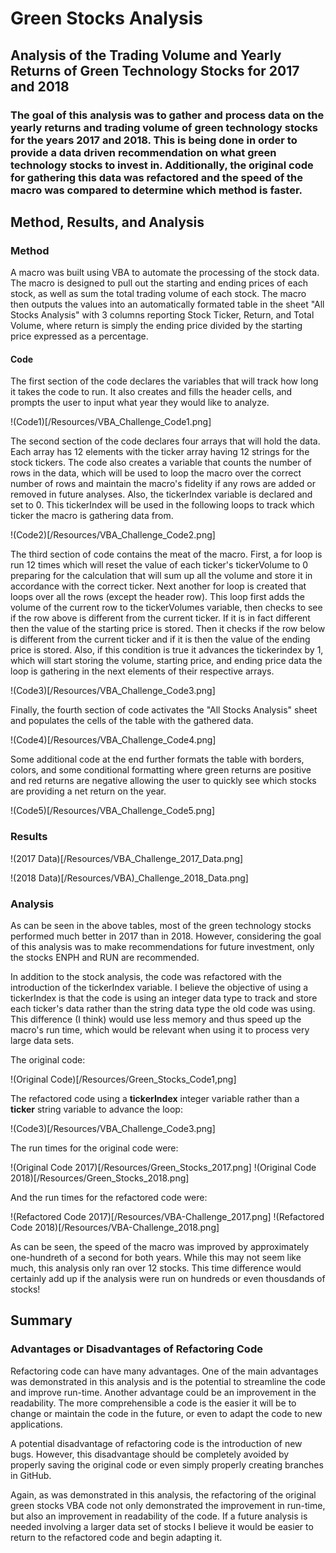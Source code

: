 # Green Stocks Analysis

## Analysis of the Trading Volume and Yearly Returns of Green Technology Stocks for 2017 and 2018

### The goal of this analysis was to gather and process data on the yearly returns and trading volume of green technology stocks for the years 2017 and 2018. This is being done in order to provide a data driven recommendation on what green technology stocks to invest in. Additionally, the original code for gathering this data was refactored and the speed of the macro was compared to determine which method is faster.

## Method, Results, and Analysis

### Method

A macro was built using VBA to automate the processing of the stock data. The macro is designed to pull out the starting and ending prices of each stock, as well as sum the total trading volume of each stock. The macro then outputs the values into an automatically formated table in the sheet "All Stocks Analysis" with 3 columns reporting Stock Ticker, Return, and Total Volume, where return is simply the ending price divided by the starting price expressed as a percentage.

#### Code

The first section of the code declares the variables that will track how long it takes the code to run. It also creates and fills the header cells, and prompts the user to input what year they would like to analyze.

!(Code1)[/Resources/VBA_Challenge_Code1.png]

The second section of the code declares four arrays that will hold the data. Each array has 12 elements with the ticker array having 12 strings for the stock tickers. The code also creates a variable that counts the number of rows in the data, which will be used to loop the macro over the correct number of rows and maintain the macro's fidelity if any rows are added or removed in future analyses. Also, the tickerIndex variable is declared and set to 0. This tickerIndex will be used in the following loops to track which ticker the macro is gathering data from.

!(Code2)[/Resources/VBA_Challenge_Code2.png]

The third section of code contains the meat of the macro. First, a for loop is run 12 times which will reset the value of each ticker's tickerVolume to 0 preparing for the calculation that will sum up all the volume and store it in accordance with the correct ticker. Next another for loop is created that loops over all the rows (except the header row). This loop first adds the volume of the current row to the tickerVolumes variable, then checks to see if the row above is different from the current ticker. If it is in fact different then the value of the starting price is stored. Then it checks if the row below is different from the current ticker and if it is then the value of the ending price is stored. Also, if this condition is true it advances the tickerindex by 1, which will start storing the volume, starting price, and ending price data the loop is gathering in the next elements of their respective arrays.

!(Code3)[/Resources/VBA_Challenge_Code3.png]

Finally, the  fourth section of code activates the "All Stocks Analysis" sheet and populates the cells of the table with the gathered data.

!(Code4)[/Resources/VBA_Challenge_Code4.png]

Some additional code at the end further formats the table with borders, colors, and some conditional formatting where green returns are positive and red returns are negative allowing the user to quickly see which stocks are providing a net return on the year.

!(Code5)[/Resources/VBA_Challenge_Code5.png]

### Results

!(2017 Data)[/Resources/VBA_Challenge_2017_Data.png]

!(2018 Data)[/Resources/VBA)_Challenge_2018_Data.png]

### Analysis

As can be seen in the above tables, most of the green technology stocks performed much better in 2017 than in 2018. However, considering the goal of this analysis was to make recommendations for future investment, only the stocks ENPH and RUN are recommended.

In addition to the stock analysis, the code was refactored with the introduction of the tickerIndex variable. I believe the objective of using a tickerIndex is that the code is using an integer data type to track and store each ticker's data rather than the string data type the old code was using. This difference (I think) would use less memory and thus speed up the macro's run time, which would be relevant when using it to process very large data sets.

The original code:

!(Original Code)[/Resources/Green_Stocks_Code1,png]

The refactored code using a **tickerIndex** integer variable rather than a **ticker** string variable to advance the loop:

!(Code3)[/Resources/VBA_Challenge_Code3.png]

The run times for the original code were:

!(Original Code 2017)[/Resources/Green_Stocks_2017.png]
!(Original Code 2018)[/Resources/Green_Stocks_2018.png]

And the run times for the refactored code were:

!(Refactored Code 2017)[/Resources/VBA-Challenge_2017.png]
!(Refactored Code 2018)[/Resources/VBA-Challenge_2018.png]

As can be seen, the speed of the macro was improved by approximately one-hundreth of a second for both years. While this may not seem like much, this analysis only ran over 12 stocks. This time difference would certainly add up if the analysis were run on hundreds or even thousdands of stocks!

## Summary

### Advantages or Disadvantages of Refactoring Code

Refactoring code can have many advantages. One of the main advantages was demonstrated in this analysis and is the potential to streamline the code and improve run-time. Another advantage could be an improvement in the readability. The more comprehensible a code is the easier it will be to change or maintain the code in the future, or even to adapt the code to new applications. 

A potential disadvantage of refactoring code is the introduction of new bugs. However, this disadvantage should be completely avoided by properly saving the original code or even simply properly creating branches in GitHub. 

Again, as was demonstrated in this analysis, the refactoring of the original green stocks VBA code not only demonstrated the improvement in run-time, but also an improvement in readability of the code. If a future analysis is needed involving a larger data set of stocks I believe it would be easier to return to the refactored code and begin adapting it.


